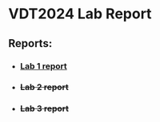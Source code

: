 # VDT2024 Lab Report

## Reports:
- ### [Lab 1 report](./Lab1/README.md)
- ### ~~Lab 2 report~~
- ### ~~Lab 3 report~~